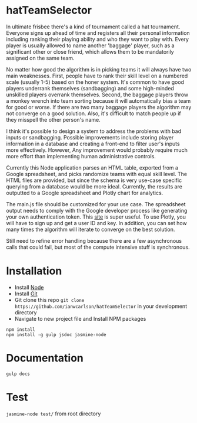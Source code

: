 # hatTeamSelector

In ultimate frisbee there's a kind of tournament called a hat tournament.  Everyone signs up ahead of time and registers all their personal information including ranking their playing ability and who they want to play with.  Every player is usually allowed to name another 'baggage' player, such as a significant other or close friend, which allows them to be mandatorily assigned on the same team.  

No matter how good the algorithm is in picking teams it will always have two main weaknesses.  First, people have to rank their skill level on a numbered scale (usually 1-5) based on the honer system.  It's common to have good players underrank themselves (sandbagging) and some high-minded unskilled players overrank themselves.  Second, the baggage players throw a monkey wrench into team sorting because it will automatically bias a team for good or worse.  If there are two many baggage players the algorithm may not converge on a good solution.  Also, it's difficult to match people up if they misspell the other person's name.  

I think it's possible to design a system to address the problems with bad inputs or sandbagging.  Possible improvements include storing player information in a database and creating a front-end to filter user's inputs more effectively.  However, Any improvement would probably require much more effort than implementing human administrative controls.  

Currently this Node application parses an HTML table, exported from a Google spreadsheet, and picks randomize teams with equal skill level.  The HTML files are provided, but since the schema is very use-case specific querying from a database would be more ideal.  Currently, the results are outputted to a Google spreadsheet and Plotly chart for analytics.  

The main.js file should be customized for your use case.  The spreadsheet output needs to comply with the Google developer process like generating your own authentication token.  This [site](http://www.nczonline.net/blog/2014/03/04/accessing-google-spreadsheets-from-node-js/) is super useful.  To use Plotly, you will have to sign up and get a user ID and key.  In addition, you can set how many times the algorithm will iterate to converge on the best solution.  

Still need to refine error handling because there are a few asynchronous calls that could fail, but most of the compute intensive stuff is synchronous.

# Installation
- Install [Node](http://nodejs.org/)
- Install [Git](http://git-scm.com/book/en/v2/Getting-Started-Installing-Git)
- Git clone this repo `git clone https://github.com/ianwcarlson/hatTeamSelector` in your development directory
- Navigate to new project file and Install NPM packages
```
npm install
npm install -g gulp jsdoc jasmine-node
```

# Documentation
`gulp docs`

# Test
`jasmine-node test/` from root directory



